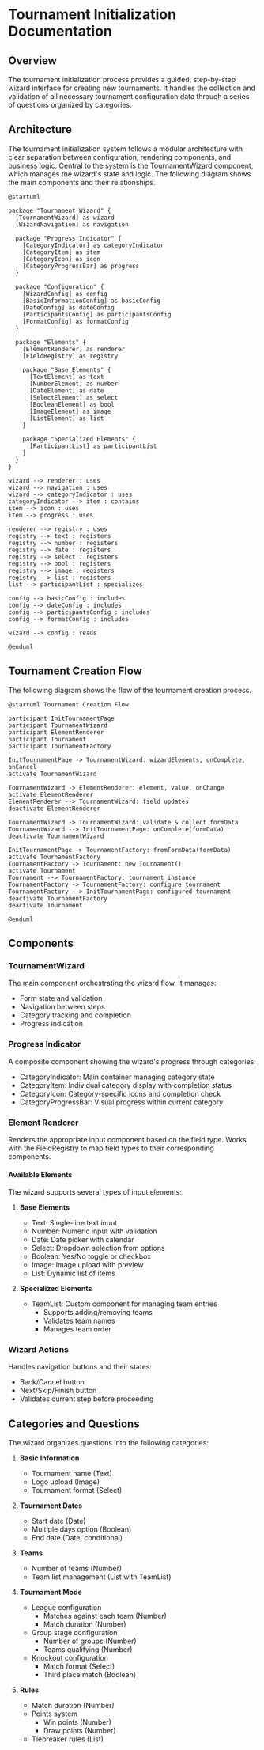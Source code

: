 # Tournament Initialization Documentation

## Overview

The tournament initialization process provides a guided, step-by-step wizard interface for creating new tournaments. It handles the collection and validation of all necessary tournament configuration data through a series of questions organized by categories.

## Architecture

The tournament initialization system follows a modular architecture with clear separation between configuration, rendering components, and business logic.
Central to the system is the TournamentWizard component, which manages the wizard's state and logic. The following diagram shows the main components and their relationships.

```plantuml
@startuml

package "Tournament Wizard" {
  [TournamentWizard] as wizard
  [WizardNavigation] as navigation
  
  package "Progress Indicator" {
    [CategoryIndicator] as categoryIndicator
    [CategoryItem] as item
    [CategoryIcon] as icon
    [CategoryProgressBar] as progress
  }

  package "Configuration" {
    [WizardConfig] as config
    [BasicInformationConfig] as basicConfig
    [DateConfig] as dateConfig
    [ParticipantsConfig] as participantsConfig
    [FormatConfig] as formatConfig
  }

  package "Elements" {
    [ElementRenderer] as renderer
    [FieldRegistry] as registry
    
    package "Base Elements" {
      [TextElement] as text
      [NumberElement] as number
      [DateElement] as date
      [SelectElement] as select
      [BooleanElement] as bool
      [ImageElement] as image
      [ListElement] as list
    }
    
    package "Specialized Elements" {
      [ParticipantList] as participantList
    }
  }
}

wizard --> renderer : uses
wizard --> navigation : uses
wizard --> categoryIndicator : uses
categoryIndicator --> item : contains
item --> icon : uses
item --> progress : uses

renderer --> registry : uses
registry --> text : registers
registry --> number : registers
registry --> date : registers
registry --> select : registers
registry --> bool : registers
registry --> image : registers
registry --> list : registers
list --> participantList : specializes

config --> basicConfig : includes
config --> dateConfig : includes
config --> participantsConfig : includes
config --> formatConfig : includes

wizard --> config : reads

@enduml
```

## Tournament Creation Flow

The following diagram shows the flow of the tournament creation process.


```plantuml
@startuml Tournament Creation Flow

participant InitTournamentPage
participant TournamentWizard
participant ElementRenderer
participant Tournament
participant TournamentFactory

InitTournamentPage -> TournamentWizard: wizardElements, onComplete, onCancel
activate TournamentWizard

TournamentWizard -> ElementRenderer: element, value, onChange
activate ElementRenderer
ElementRenderer --> TournamentWizard: field updates
deactivate ElementRenderer

TournamentWizard -> TournamentWizard: validate & collect formData
TournamentWizard --> InitTournamentPage: onComplete(formData)
deactivate TournamentWizard

InitTournamentPage -> TournamentFactory: fromFormData(formData)
activate TournamentFactory
TournamentFactory -> Tournament: new Tournament()
activate Tournament
Tournament --> TournamentFactory: tournament instance
TournamentFactory -> TournamentFactory: configure tournament
TournamentFactory --> InitTournamentPage: configured tournament
deactivate TournamentFactory
deactivate Tournament

@enduml
```

## Components

### TournamentWizard
The main component orchestrating the wizard flow. It manages:
- Form state and validation
- Navigation between steps
- Category tracking and completion
- Progress indication

### Progress Indicator
A composite component showing the wizard's progress through categories:
- CategoryIndicator: Main container managing category state
- CategoryItem: Individual category display with completion status
- CategoryIcon: Category-specific icons and completion check
- CategoryProgressBar: Visual progress within current category

### Element Renderer
Renders the appropriate input component based on the field type. Works with the FieldRegistry to map field types to their corresponding components.

#### Available Elements
The wizard supports several types of input elements:

1. **Base Elements**
   - Text: Single-line text input
   - Number: Numeric input with validation
   - Date: Date picker with calendar
   - Select: Dropdown selection from options
   - Boolean: Yes/No toggle or checkbox
   - Image: Image upload with preview
   - List: Dynamic list of items

2. **Specialized Elements**
   - TeamList: Custom component for managing team entries
     - Supports adding/removing teams
     - Validates team names
     - Manages team order

### Wizard Actions
Handles navigation buttons and their states:
- Back/Cancel button
- Next/Skip/Finish button
- Validates current step before proceeding

## Categories and Questions

The wizard organizes questions into the following categories:

1. **Basic Information**
   - Tournament name (Text)
   - Logo upload (Image)
   - Tournament format (Select)

2. **Tournament Dates**
   - Start date (Date)
   - Multiple days option (Boolean)
   - End date (Date, conditional)

3. **Teams**
   - Number of teams (Number)
   - Team list management (List with TeamList)

4. **Tournament Mode**
   - League configuration
     - Matches against each team (Number)
     - Match duration (Number)
   - Group stage configuration
     - Number of groups (Number)
     - Teams qualifying (Number)
   - Knockout configuration
     - Match format (Select)
     - Third place match (Boolean)

5. **Rules**
   - Match duration (Number)
   - Points system
     - Win points (Number)
     - Draw points (Number)
   - Tiebreaker rules (List)